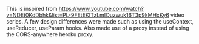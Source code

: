 This is inspired from https://www.youtube.com/watch?v=NDEt0KdDbhk&list=PL-9FEtEKITzLmIOuzwuk16T3p9kMHxKy6 video series. A few design differences were made such as using the useContext, useReducer, useParam hooks. Also made use of a proxy instead of using the CORS-anywhere heroku proxy.